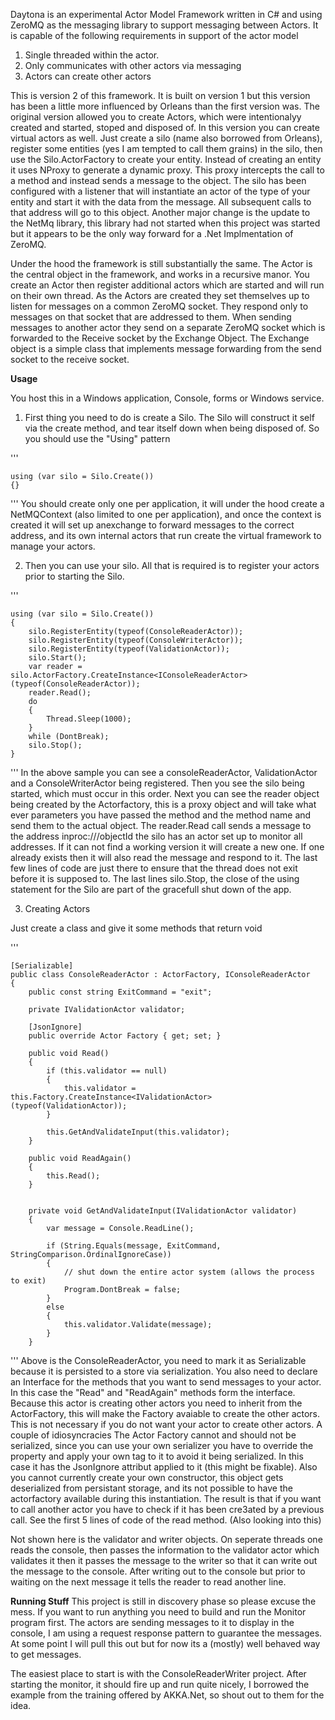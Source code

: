 Daytona is an experimental Actor Model Framework written in C# and using ZeroMQ as the messaging library to support messaging between Actors. It is capable of the following requirements in support of the actor model1. Single threaded within the actor.2. Only communicates with other actors via messaging3. Actors can create other actorsThis is version 2 of this framework. It is built on version 1 but this version has been a little more influenced by Orleans than the first version was. The original version allowed you to create Actors, which were intentionalyy created and started, stoped and disposed of. In this version you can create virtual actors as well. Just create a silo (name also borrowed from Orleans), register some entities (yes I am tempted to call them grains) in the silo, then use the Silo.ActorFactory to create your entity. Instead of creating an entity it uses NProxy to generate a dynamic proxy. This proxy intercepts the call to a method and instead sends a message to the object. The silo has been configured with a listener that will instantiate an actor of the type of your entity and start it with the data from the message. All subsequent calls to that address will go to this object.Another major change is the update to the NetMq library, this library had not started when this project was started but it appears to be the only way forward for a .Net Implmentation of ZeroMQ.Under the hood the framework is still substantially the same. The Actor is the central object in the framework, and works in a recursive manor. You create an Actor then register additional actors which are started and will run on their own thread. As the Actors are created they set themselves up to listen for messages on a common ZeroMQ socket. They respond only to messages on that socket that are addressed to them. When sending messages to another actor they send on a separate ZeroMQ socket which is forwarded to the Receive socket by the Exchange Object. The Exchange object is a simple class that implements message forwarding from the send socket to the receive socket.**Usage**You host this in a Windows application, Console, forms or Windows service.1. First thing you need to do is create a Silo. The Silo will construct it self via the create method, and tear itself down when being disposed of. So you should use the "Using" pattern'''    using (var silo = Silo.Create())    {}'''You should create only one per application, it will under the hood create a NetMQContext (also limited to one per application), and once the context is created it will set up anexchange to forward messages to the correct address, and its own internal actors that run create the virtual framework to manage your actors.2. Then you can use your silo. All that is required is to register your actors prior to starting the Silo.'''    using (var silo = Silo.Create())    {        silo.RegisterEntity(typeof(ConsoleReaderActor));        silo.RegisterEntity(typeof(ConsoleWriterActor));        silo.RegisterEntity(typeof(ValidationActor));        silo.Start();        var reader =    silo.ActorFactory.CreateInstance<IConsoleReaderActor>(typeof(ConsoleReaderActor));        reader.Read();        do        {            Thread.Sleep(1000);        }        while (DontBreak);        silo.Stop();    }'''In the above sample you can see a consoleReaderActor, ValidationActor and a ConsoleWriterActor being registered. Then you see the silo being started, which must occur in this order. Next you can see the reader object being created by the Actorfactory, this is a proxy object and will take what ever parameters you have passed the method and the method name and send them to the actual object. The reader.Read call sends a message to the address inproc://<fullobjectname>/objectId the silo has an actor set up to monitor all addresses. If it can not find a working version it will create a new one. If one already exists then it will also read the message and respond to it.The last few lines of code are just there to ensure that the thread does not exit before it is supposed to. The last lines silo.Stop, the close of the using statement for the Silo are part of the gracefull shut down of the app.3. Creating ActorsJust create a class and give it some methods that return void'''    [Serializable]    public class ConsoleReaderActor : ActorFactory, IConsoleReaderActor    {        public const string ExitCommand = "exit";        private IValidationActor validator;        [JsonIgnore]        public override Actor Factory { get; set; }        public void Read()        {            if (this.validator == null)            {                this.validator = this.Factory.CreateInstance<IValidationActor>(typeof(ValidationActor));            }            this.GetAndValidateInput(this.validator);        }        public void ReadAgain()        {            this.Read();        }        private void GetAndValidateInput(IValidationActor validator)        {            var message = Console.ReadLine();            if (String.Equals(message, ExitCommand, StringComparison.OrdinalIgnoreCase))            {                // shut down the entire actor system (allows the process to exit)                Program.DontBreak = false;            }            else            {                this.validator.Validate(message);            }        }'''Above is the ConsoleReaderActor, you need to mark it as Serializable because it is persisted to a store via serialization. You also need to declare an Interface for the methods that you want to send messages to your actor. In this case the "Read" and "ReadAgain" methods form the interface. Because this actor is creating other actors you need to inherit from the ActorFactory, this will make the Factory avaiable to create the other actors. This is not necessary if you do not want your actor to create other actors. A couple of idiosyncracies The Actor Factory cannot and should not be serialized, since you can use your own serializer you have to override the property and apply your own tag to it to avoid it being serialized. In this case it has the JsonIgnore attribut applied to it (this might be fixable). Also you cannot currently create your own constructor, this object gets deserialized from persistant storage, and its not possible to have the actorfactory available during this instantiation. The result is that if you want to call another actor you have to check if it has been cre3ated by a previous call. See the first 5 lines of code of the read method. (Also looking into this)Not shown here is the validator and writer objects. On seperate threads one reads the console, then passes the information to the validator actor which validates it then it passes the message to the writer so that it can write out the message to the console. After writing out to the console but prior to waiting on the next message it tells the reader to read another line.**Running Stuff**This project is still in discovery phase so please excuse the mess. If you want to run anything you need to build and run the Monitor program first. The actors are sending messages to it to display in the console, I am using a request response pattern to guarantee the messages. At some point I will pull this out but for now its a (mostly) well behaved way to get messages.The easiest place to start is with the ConsoleReaderWriter project. After starting the monitor, it should fire up and run quite nicely, I borrowed the example from the training offered by AKKA.Net, so shout out to them for the idea.